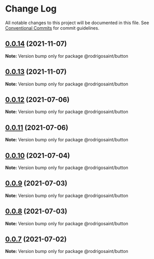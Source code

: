 # Change Log

All notable changes to this project will be documented in this file.
See [Conventional Commits](https://conventionalcommits.org) for commit guidelines.

## [0.0.14](https://github.com/RodrigoSaint/sharpening/compare/v0.0.13...v0.0.14) (2021-11-07)

**Note:** Version bump only for package @rodrigosaint/button





## [0.0.13](https://github.com/RodrigoSaint/sharpening/compare/v0.0.12...v0.0.13) (2021-11-07)

**Note:** Version bump only for package @rodrigosaint/button





## [0.0.12](https://github.com/RodrigoSaint/sharpening/compare/v0.0.11...v0.0.12) (2021-07-06)

**Note:** Version bump only for package @rodrigosaint/button





## [0.0.11](https://github.com/RodrigoSaint/sharpening/compare/v0.0.10...v0.0.11) (2021-07-06)

**Note:** Version bump only for package @rodrigosaint/button





## [0.0.10](https://github.com/RodrigoSaint/sharpening/compare/v0.0.9...v0.0.10) (2021-07-04)

**Note:** Version bump only for package @rodrigosaint/button





## [0.0.9](https://github.com/RodrigoSaint/sharpening/compare/v0.0.8...v0.0.9) (2021-07-03)

**Note:** Version bump only for package @rodrigosaint/button





## [0.0.8](https://github.com/RodrigoSaint/sharpening/compare/v0.0.7...v0.0.8) (2021-07-03)

**Note:** Version bump only for package @rodrigosaint/button





## [0.0.7](https://github.com/RodrigoSaint/sharpening/compare/v0.0.6...v0.0.7) (2021-07-02)

**Note:** Version bump only for package @rodrigosaint/button
